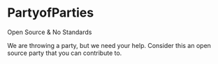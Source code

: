 # PartyofParties
Open Source &amp; No Standards

We are throwing a party, but we need your help. Consider this an open source party that you can contribute to.
